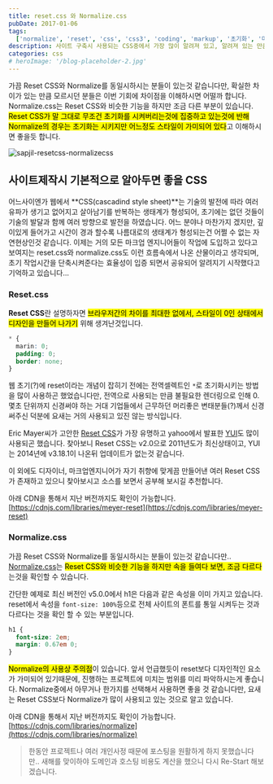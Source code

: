 ```yaml
---
title: reset.css 와 Normalize.css
pubDate: 2017-01-06
tags:
  ['normalize', 'reset', 'css', 'css3', 'coding', 'markup', '초기화', '마크업']
description: 사이트 구축시 사용되는 CSS중에서 가장 많이 알려져 있고, 알려져 있는 만큼 많이 사용되고 있는 것 중에서 비슷하면서도 다른 성격을 가지고 있는 reset.css와 normalize.css에 대해서 살짝 알아보았습니다.
categories: css
# heroImage: '/blog-placeholder-2.jpg'
---
```


가끔 Reset CSS와 Normalize를 동일시하시는 분들이 있는것 같습니다만, 확실한 차이가 있는 만큼 모르시던 분들은 이번 기회에 차이점을 이해하시면 어떨까 합니다. Normalize.css는 Reset CSS와 비슷한 기능을 하지만 조금 다른 부분이 있습니다.<mark> Reset CSS가 말 그대로 무조건 초기화를 시켜버리는것에 집중하고 있는것에 반해 Normalize의 경우는 초기화는 시키지만 어느정도 스타일이 가미되어 있다</mark>고 이해하시면 좋을듯 합니다.

![sapjil-resetcss-normalizecss](https://farm1.staticflickr.com/592/31726689720_9303aef7ca_c.jpg)

## 사이트제작시 기본적으로 알아두면 좋을 CSS

어느사이엔가 웹에서 **CSS(cascadind style sheet)**는 기술의 발전에 따라 여러 유파가 생기고 없어지고 살아남기를 반복하는 생태계가 형성되어, 초기에는 없던 것들이 기술의 발달과 함께 여러 방향으로 발전을 하였습니다. 어느 분야나 마찬가지 겠지만, 깊이있게 들어가고 시간이 경과 할수록 나름대로의 생태계가 형성되는건 어쩔 수 없는 자연현상인것 같습니다. 이제는 거의 모든 마크업 엔지니어들이 작업에 도입하고 있다고 보여지는 reset.css와 normalize.css도 이런 흐름속에서 나온 산물이라고 생각되며, 초기 작업시간을 단축시켜준다는 효율성이 입증 되면서 공유되어 알려지기 시작했다고 기억하고 있습니다...

### Reset.css

**Reset CSS**란 설명하자면 <mark>브라우저간의 차이를 최대한 없에서, 스타일이 0인 상태에서 디자인을 만들어 나가기</mark> 위해 생겨난것입니다.

```css
* {
  marin: 0;
  padding: 0;
  border: none;
}
```

웹 초기(?)에 reset이라는 개념이 잡히기 전에는 전역셀렉트인 `*`로 초기화시키는 방법을 많이 사용하곤 했었습니다만, 전역으로 사용되는 만큼 불필요한 렌더링으로 인해 0.몇초 단위까지 신경써야 하는 거대 기업들에서 근무하던 머리좋은 변태분들(?)께서 신경써주신 덕분에 요새는 거의 사용되고 있진 않는 방식입니다.

Eric Mayer씨가 고안한 [Reset CSS](http://meyerweb.com/eric/tools/css/reset/)가 가장 유명하고 yahoo에서 발표한 [YUI](http://yuilibrary.com/yui/docs/cssreset/)도 많이 사용되곤 했습니다. 찾아보니 Reset CSS는 v2.0으로 2011년도가 최신상태이고, YUI는 2014년에 v3.18.1이 나온뒤 업데이트가 없는것 같습니다.

이 외에도 디자이너, 마크업엔지니어가 자기 취향에 맞게끔 만들어낸 여러 Reset CSS가 존재하고 있으니 찾아보시고 소스를 보면서 공부해 보시길 추천합니다.

아래 CDN을 통해서 지난 버전까지도 확인이 가능합니다.
[https://cdnjs.com/libraries/meyer-reset](https://cdnjs.com/libraries/meyer-reset)

### Normalize.css

가끔 Reset CSS와 Normalize를 동일시하시는 분들이 있는것 같습니다만.. [Normalize.css](http://necolas.github.io/normalize.css/)는 <mark>Reset CSS와 비슷한 기능을 하지만 속을 들여다 보면, 조금 다르다</mark>는것을 확인할 수 있습니다.

간단한 예제로 최신 버전인 v5.0.0에서 h1은 다음과 같은 속성을 이미 가지고 있습니다. reset에서 속성을 `font-size: 100%`등으로 전체 사이트의 폰트를 통일 시켜두는 것과 다르다는 것을 확인 할 수 있는 부분입니다.

```css
h1 {
  font-size: 2em;
  margin: 0.67em 0;
}
```

<mark>Normalize의 사용상 주의점</mark>이 있습니다. 앞서 언급했듯이 reset보다 디자인적인 요소가 가미되어 있기때문에, 진행하는 프로젝트에 미치는 범위를 미리 파악하시는게 좋습니다. Normalize중에서 아무거나 한가지를 선택해서 사용하면 좋을 것 같습니다만, 요새는 Reset CSS보다 Normalize가 많이 사용되고 있는 것으로 알고 있습니다.

아래 CDN을 통해서 지난 버전까지도 확인이 가능합니다.
[https://cdnjs.com/libraries/normalize](https://cdnjs.com/libraries/normalize)

> 한동안 프로젝트나 여러 개인사정 때문에 포스팅을 원활하게 하지 못했습니다만.. 새해를 맞이하야 도메인과 호스팅 비용도 계산을 했으니 다시 Re-Start 해보겠습니다.
